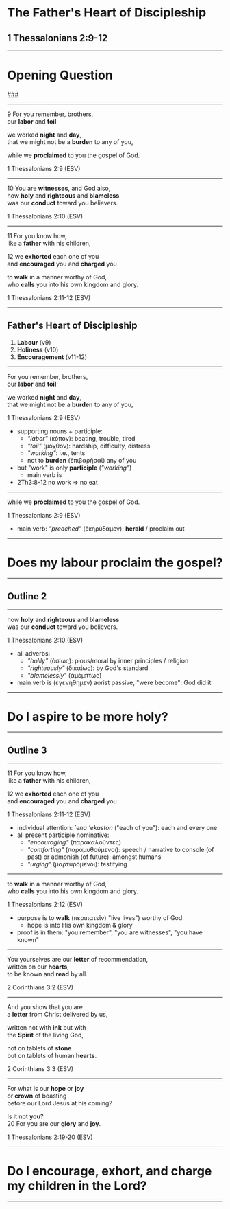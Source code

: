 <!-- .slide: data-background-image="https://sermons.seanho.com/img/bg/unsplash-Jztmx9yqjBw-stars.jpg" -->
# The Father's Heart of Discipleship
## 1 Thessalonians 2:9-12

---
<!-- .slide: data-background="white" -->
# Opening **Question**

[###](#/outline)
<!-- .element: style="color:rgba(0,0,0,0.2)" -->

---
<span class="ref">9</span>
For you remember, brothers, <br/>
our **labor** and **toil**:

we worked **night** and **day**,<br/>
that we might not be a **burden** to any of you,

while we **proclaimed** to you the gospel of God.

<div class="ref">
1 Thessalonians 2:9 (ESV)
</div>

---
<span class="ref">10</span>
You are **witnesses**, and God also, <br/>
how **holy** and **righteous** and **blameless** <br/>
was our **conduct** toward you believers.

<div class="ref">
1 Thessalonians 2:10 (ESV)
</div>

---
<span class="ref">11</span>
For you know how, <br/>
like a **father** with his children,

<span class="ref">12</span>
we **exhorted** each one of you <br/>
and **encouraged** you and **charged** you

to **walk** in a manner worthy of God, <br/>
who **calls** you into his own kingdom and glory.

<div class="ref">
1 Thessalonians 2:11-12 (ESV)
</div>

---
<!-- .slide: data-background-image="static/bg/unsplash-Jztmx9yqjBw-stars.jpg" id="outline" -->
## Father's Heart of Discipleship
1. **Labour** <span class="ref">(v9)</span>
2. **Holiness** <span class="ref">(v10)</span>
3. **Encouragement** <span class="ref">(v11-12)</span>

---
For you remember, brothers, <br/>
our **labor** and **toil**:

we worked **night** and **day**,<br/>
that we might not be a **burden** to any of you,

<div class="ref">
1 Thessalonians 2:9 (ESV)
</div>

>>>
+ supporting nouns + participle:
  + *"labor"* (κόπον): beating, trouble, tired
  + *"toil"* (μόχθον): hardship, difficulty, distress
  + *"working"*: i.e., tents
  + not to **burden** (ἐπιβαρῆσαί) any of you
+ but "work" is only **participle** (*"working"*)
  + main verb is
+ 2Th3:8-12 no work &rArr; no eat

---
while we **proclaimed** to you the gospel of God.

<div class="ref">
1 Thessalonians 2:9 (ESV)
</div>

>>>
+ main verb: *"preached"* (ἐκηρύξαμεν): **herald** / proclaim out

---
<!-- .slide: data-background="white" -->
# Does my **labour** proclaim the **gospel**?

---
<!-- .slide: data-background-image="static/bg/unsplash-Jztmx9yqjBw-stars.jpg" -->
## Outline 2

---
how **holy** and **righteous** and **blameless** <br/>
was our **conduct** toward you believers.

<div class="ref">
1 Thessalonians 2:10 (ESV)
</div>

>>>
+ all adverbs:
  + *"holily"* (ὁσίως): pious/moral by inner principles / religion
  + *"righteously"* (δικαίως): by God's standard
  + *"blamelessly"* (ἀμέμπτως)
+ main verb is (ἐγενήθημεν) aorist passive, "were become": God did it

---
<!-- .slide: data-background="white" -->
# Do I aspire to be more **holy**? 

---
<!-- .slide: data-background-image="static/bg/unsplash-Jztmx9yqjBw-stars.jpg" -->
## Outline 3

---
<span class="ref">11</span>
For you know how, <br/>
like a **father** with his children,

<span class="ref">12</span>
we **exhorted** each one of you <br/>
and **encouraged** you and **charged** you

<div class="ref">
1 Thessalonians 2:11-12 (ESV)
</div>

>>>
+ individual attention: *`ena 'ekaston* ("each of you"): each and every one
+ all present participle nominative:
  + *"encouraging"* (παρακαλοῦντες)
  + *"comforting"* (παραμυθούμενοι): speech / narrative to console (of past) or admonish (of future): amongst humans
  + *"urging"* (μαρτυρόμενοι): testifying

---
to **walk** in a manner worthy of God, <br/>
who **calls** you into his own kingdom and glory.

<div class="ref">
1 Thessalonians 2:12 (ESV)
</div>

>>>
+ purpose is to **walk** (περιπατεῖν) "live lives") worthy of God
  + hope is into His own kingdom & glory
+ proof is in them: "you remember", "you are witnesses", "you have known"

---
You yourselves are our **letter** of recommendation, <br/>
written on our **hearts**, <br/>
to be known and **read** by all.

<div class="ref">
2 Corinthians 3:2 (ESV)
</div>

---
And you show that you are <br/>
a **letter** from Christ delivered by us,

written not with **ink** but with <br/>
the **Spirit** of the living God,

not on tablets of **stone** <br/>
but on tablets of human **hearts**.

<div class="ref">
2 Corinthians 3:3 (ESV)
</div>

---
For what is our **hope** or **joy** <br/>
or **crown** of boasting <br/>
before our Lord Jesus at his coming?

Is it not **you**? <br/>
<span class="ref">20</span>
For you are our **glory** and **joy**.

<div class="ref">
1 Thessalonians 2:19-20 (ESV)
</div>

---
<!-- .slide: data-background="white" -->
# Do I **encourage**, **exhort**, and **charge** my children in the Lord? 

---
<!-- .slide: data-background-image="static/bg/unsplash-Jztmx9yqjBw-stars.jpg" class="empty" -->
